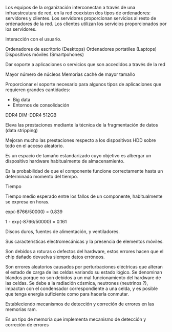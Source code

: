 Los equipos de la organización interconectan a través de una infraestrcutura de red, en la red coexisten dos tipos de ordenadores: servidores y clientes. Los servidores proporcionan servicios al resto de ordenadores de la red. Los clientes utilizan los servicios proporcionados por los servidores.

Interacción con el usuario.

Ordenadores de escritorio (Desktops)
Ordenadores portatiles (Laptops)
Dispositivos móviles (Smartpohones)

Dar soporte a aplicaciones o servicios que son accedidos a través de la red

Mayor número de núcleos
Memorias caché de mayor tamaño

Proporcionar el soporte necesario para algunos tipos de aplicaciones que requieren grandes cantidades:
- Big data
- Entornos de consolidación

DDR4
DIM-DDR4
512GB

Eleva las prestaciones mediante la técnica de la fragmentación de datos (data stripping)

Mejoran mucho las prestaciones respecto a los dispositivos HDD sobre todo en el acceso aleatorio.

Es un espacio de tamaño estandarizado cuyo objetivo es albergar un dispositivo hardware habitualmente de almacenamiento.



Es la probabilidad de que el componente funcione correctamente hasta un determinado momento del tiempo.

Tiempo 

Tiempo medio esperado entre los fallos de un componente, habitualmente se expresa en horas.

exp(-8766/50000) = 0.839

1 - exp(-8766/50000) = 0.161

Discos duros, fuentes de alimentación, y ventiladores.

Sus características electromecánicas y la presencia de elementos móviles.

Son debidos a roturas o defectos del hardware, estos errores hacen que el chip dañado devuelva siempre datos erróneos.

Son errores aleatorios causados por perturbaciones eléctricas que alteran el estado de carga de las celdas variando su estado lógico. Se denominan blandos porque no son debidos a un mal funcionamiento del hardware de las celdas. Se debe a la radiación cósmica, neutrones (neutrinos ?), impactan con el condensador correspondiente a una celda, y es posible que tenga energía suficiente como para hacerla conmutar.

Estableciendo mecanismos de detección y correción de errores en las memorias ram.

Es un tipo de memoria que implementa mecanismo de detección y correción de errores
